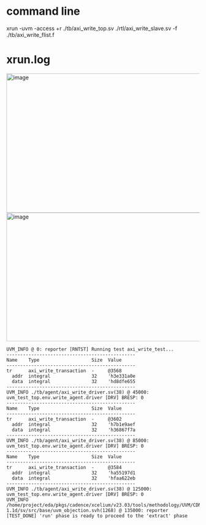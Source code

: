 # command line
xrun -uvm -access +r ./tb/axi_write_top.sv ./rtl/axi_write_slave.sv -f ./tb/axi_write_flist.f
# xrun.log
<img width="1554" height="363" alt="image" src="https://github.com/user-attachments/assets/2b5ac68f-ae89-46e7-8f62-438b31233ca0" />
<img width="749" height="335" alt="image" src="https://github.com/user-attachments/assets/6ee42088-d288-4d32-a7e0-93db84ef4c9e" />

```
UVM_INFO @ 0: reporter [RNTST] Running test axi_write_test...
-----------------------------------------------
Name    Type                   Size  Value
-----------------------------------------------
tr      axi_write_transaction  -     @3568
  addr  integral               32    'h3e331a0e
  data  integral               32    'hd8dfe655
-----------------------------------------------
UVM_INFO ./tb/agent/axi_write_driver.sv(38) @ 45000: uvm_test_top.env.write_agent.driver [DRV] BRESP: 0
-----------------------------------------------
Name    Type                   Size  Value
-----------------------------------------------
tr      axi_write_transaction  -     @3602
  addr  integral               32    'h7b1e9aef
  data  integral               32    'h36867f7a
-----------------------------------------------
UVM_INFO ./tb/agent/axi_write_driver.sv(38) @ 85000: uvm_test_top.env.write_agent.driver [DRV] BRESP: 0
-----------------------------------------------
Name    Type                   Size  Value
-----------------------------------------------
tr      axi_write_transaction  -     @3584
  addr  integral               32    'ha55197d1
  data  integral               32    'hfaa622eb
-----------------------------------------------
UVM_INFO ./tb/agent/axi_write_driver.sv(38) @ 125000: uvm_test_top.env.write_agent.driver [DRV] BRESP: 0
UVM_INFO /home/project/eda/pkgs/cadence/xcelium/v23.03/tools/methodology/UVM/CDNS-1.1d/sv/src/base/uvm_objection.svh(1268) @ 135000: reporter [TEST_DONE] 'run' phase is ready to proceed to the 'extract' phase
```
